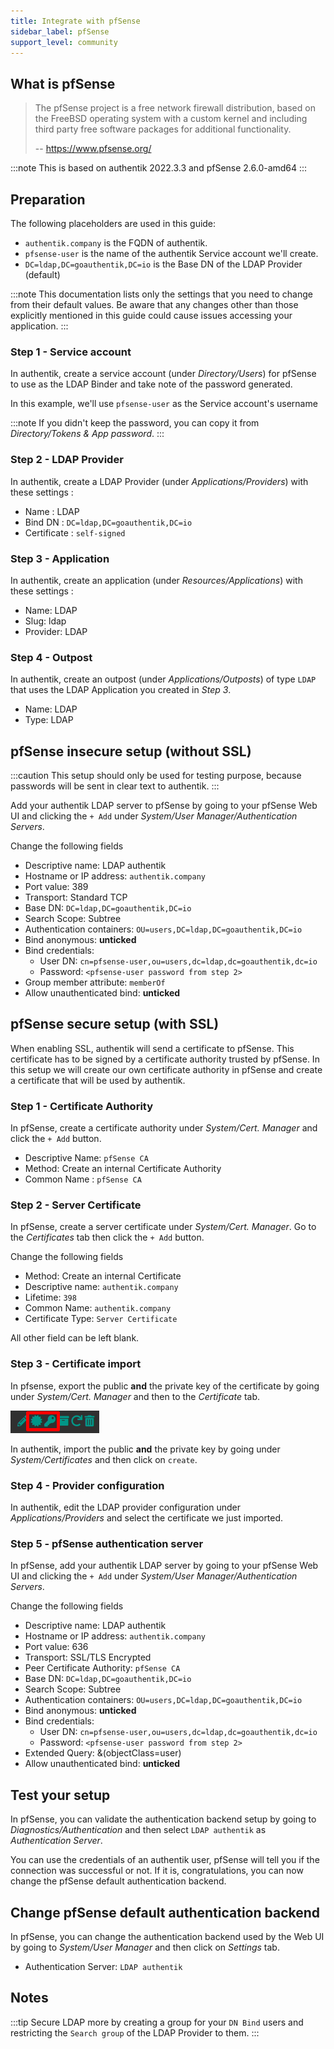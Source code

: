 ```yaml
---
title: Integrate with pfSense
sidebar_label: pfSense
support_level: community
---
```


## What is pfSense

> The pfSense project is a free network firewall distribution, based on the FreeBSD operating system with a custom kernel and including third party free software packages for additional functionality.
>
> -- https://www.pfsense.org/

:::note
This is based on authentik 2022.3.3 and pfSense 2.6.0-amd64
:::

## Preparation

The following placeholders are used in this guide:

- `authentik.company` is the FQDN of authentik.
- `pfsense-user` is the name of the authentik Service account we'll create.
- `DC=ldap,DC=goauthentik,DC=io` is the Base DN of the LDAP Provider (default)

:::note
This documentation lists only the settings that you need to change from their default values. Be aware that any changes other than those explicitly mentioned in this guide could cause issues accessing your application.
:::

### Step 1 - Service account

In authentik, create a service account (under _Directory/Users_) for pfSense to use as the LDAP Binder and take note of the password generated.

In this example, we'll use `pfsense-user` as the Service account's username

:::note
If you didn't keep the password, you can copy it from _Directory/Tokens & App password_.
:::

### Step 2 - LDAP Provider

In authentik, create a LDAP Provider (under _Applications/Providers_) with these settings :

- Name : LDAP
- Bind DN : `DC=ldap,DC=goauthentik,DC=io`
- Certificate : `self-signed`

### Step 3 - Application

In authentik, create an application (under _Resources/Applications_) with these settings :

- Name: LDAP
- Slug: ldap
- Provider: LDAP

### Step 4 - Outpost

In authentik, create an outpost (under _Applications/Outposts_) of type `LDAP` that uses the LDAP Application you created in _Step 3_.

- Name: LDAP
- Type: LDAP

## pfSense insecure setup (without SSL)

:::caution
This setup should only be used for testing purpose, because passwords will be sent in clear text to authentik.
:::

Add your authentik LDAP server to pfSense by going to your pfSense Web UI and clicking the `+ Add` under _System/User Manager/Authentication Servers_.

Change the following fields

- Descriptive name: LDAP authentik
- Hostname or IP address: `authentik.company`
- Port value: 389
- Transport: Standard TCP
- Base DN: `DC=ldap,DC=goauthentik,DC=io`
- Search Scope: Subtree
- Authentication containers: `OU=users,DC=ldap,DC=goauthentik,DC=io`
- Bind anonymous: **unticked**
- Bind credentials:
    - User DN: `cn=pfsense-user,ou=users,dc=ldap,dc=goauthentik,dc=io`
    - Password: `<pfsense-user password from step 2>`
- Group member attribute: `memberOf`
- Allow unauthenticated bind: **unticked**

## pfSense secure setup (with SSL)

When enabling SSL, authentik will send a certificate to pfSense. This certificate has to be signed by a certificate authority trusted by pfSense. In this setup we will create our own certificate authority in pfSense and create a certificate that will be used by authentik.

### Step 1 - Certificate Authority

In pfSense, create a certificate authority under _System/Cert. Manager_ and click the `+ Add` button.

- Descriptive Name: `pfSense CA`
- Method: Create an internal Certificate Authority
- Common Name : `pfSense CA`

### Step 2 - Server Certificate

In pfSense, create a server certificate under _System/Cert. Manager_. Go to the _Certificates_ tab then click the `+ Add` button.

Change the following fields

- Method: Create an internal Certificate
- Descriptive name: `authentik.company`
- Lifetime: `398`
- Common Name: `authentik.company`
- Certificate Type: `Server Certificate`

All other field can be left blank.

### Step 3 - Certificate import

In pfsense, export the public **and** the private key of the certificate by going under _System/Cert. Manager_ and then to the _Certificate_ tab.

![](./pfsense-certificate-export.png)

In authentik, import the public **and** the private key by going under _System/Certificates_ and then click on `create`.

### Step 4 - Provider configuration

In authentik, edit the LDAP provider configuration under _Applications/Providers_ and select the certificate we just imported.

### Step 5 - pfSense authentication server

In pfSense, add your authentik LDAP server by going to your pfSense Web UI and clicking the `+ Add` under _System/User Manager/Authentication Servers_.

Change the following fields

- Descriptive name: LDAP authentik
- Hostname or IP address: `authentik.company`
- Port value: 636
- Transport: SSL/TLS Encrypted
- Peer Certificate Authority: `pfSense CA`
- Base DN: `DC=ldap,DC=goauthentik,DC=io`
- Search Scope: Subtree
- Authentication containers: `OU=users,DC=ldap,DC=goauthentik,DC=io`
- Bind anonymous: **unticked**
- Bind credentials:
    - User DN: `cn=pfsense-user,ou=users,dc=ldap,dc=goauthentik,dc=io`
    - Password: `<pfsense-user password from step 2>`
- Extended Query: &(objectClass=user)
- Allow unauthenticated bind: **unticked**

## Test your setup

In pfSense, you can validate the authentication backend setup by going to _Diagnostics/Authentication_ and then select `LDAP authentik` as _Authentication Server_.

You can use the credentials of an authentik user, pfSense will tell you if the connection was successful or not. If it is, congratulations, you can now change the pfSense default authentication backend.

## Change pfSense default authentication backend

In pfSense, you can change the authentication backend used by the Web UI by going to _System/User Manager_ and then click on _Settings_ tab.

- Authentication Server: `LDAP authentik`

## Notes

:::tip
Secure LDAP more by creating a group for your `DN Bind` users and restricting the `Search group` of the LDAP Provider to them.
:::

